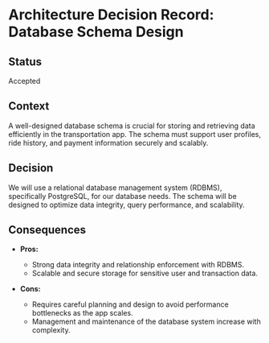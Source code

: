 # Architecture Decision Record: Database Schema Design

## Status

Accepted

## Context

A well-designed database schema is crucial for storing and retrieving data efficiently in the transportation app. The schema must support user profiles, ride history, and payment information securely and scalably.

## Decision

We will use a relational database management system (RDBMS), specifically PostgreSQL, for our database needs. The schema will be designed to optimize data integrity, query performance, and scalability.

## Consequences

- **Pros:**
  - Strong data integrity and relationship enforcement with RDBMS.
  - Scalable and secure storage for sensitive user and transaction data.
  
- **Cons:**
  - Requires careful planning and design to avoid performance bottlenecks as the app scales.
  - Management and maintenance of the database system increase with complexity.
